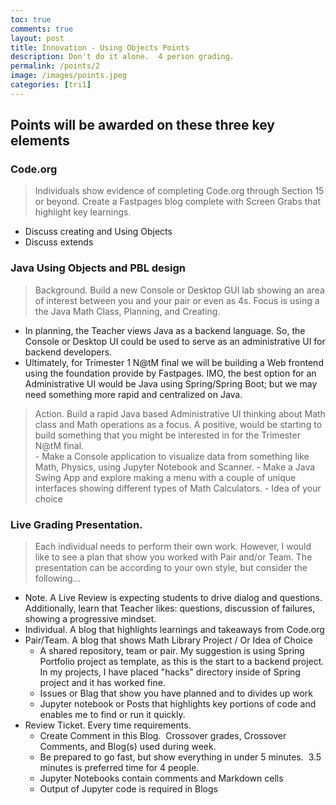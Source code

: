 ```yaml
---
toc: true
comments: true
layout: post
title: Innovation - Using Objects Points
description: Don't do it alone.  4 person grading.
permalink: /points/2
image: /images/points.jpeg
categories: [tri1]
---
```


## Points will be awarded on these three key elements

### Code.org  
> Individuals show evidence of completing Code.org through Section 15 or beyond.  Create a Fastpages blog complete with Screen Grabs that highlight key learnings.
- Discuss creating and Using Objects
- Discuss extends

### Java Using Objects and PBL design
> Background.  Build a new Console or Desktop GUI lab showing an area of interest between you and your pair or even as 4s.  Focus is using a the Java Math Class, Planning, and Creating.
- In planning, the Teacher views Java as a backend language.  So, the Console or Desktop UI could be used to serve as an administrative UI for backend developers.  
- Ultimately, for Trimester 1  N@tM final we will be building a Web frontend using the foundation provide by Fastpages.  IMO, the best option for an Administrative UI would be Java using Spring/Spring Boot;  but we may need something more rapid and centralized on Java.

> Action.  Build a rapid Java based Administrative UI thinking about Math class and Math operations as a focus.  A positive, would be starting to build something that you might be interested in for the Trimester N@tM final.  
    - Make a Console application to visualize data from something like Math, Physics, using Jupyter Notebook and Scanner.
    - Make a Java Swing App and explore making a menu with a couple of unique interfaces showing different types of Math Calculators.
    - Idea of your choice

### Live Grading Presentation.  
> Each individual needs to perform their own work. However, I would like to see a plan that show you worked with Pair and/or Team.  The presentation can be according to your own style, but consider the following...
- Note.  A Live Review is expecting students to drive dialog and questions.  Additionally, learn that Teacher likes: questions, discussion of failures, showing a progressive mindset.
- Individual.  A blog that highlights learnings and takeaways from Code.org
- Pair/Team.  A blog that shows Math Library Project / Or Idea of Choice
    - A shared repository, team or pair.  My suggestion is using Spring Portfolio project as template, as this is the start to a backend project.   In my projects, I have placed "hacks" directory inside of Spring project and it has worked fine. 
    - Issues or Blag that show you have planned and to divides up work
    - Jupyter notebook or Posts that highlights key portions of code and enables me to find or run it quickly.
- Review Ticket. Every time requirements.
    - Create Comment in this Blog.  Crossover grades, Crossover Comments, and Blog(s) used during week.
    - Be prepared to go fast, but show everything in under 5 minutes.  3.5 minutes is preferred time for 4 people.
    - Jupyter Notebooks contain comments and Markdown cells
    - Output of Jupyter code is required in Blogs